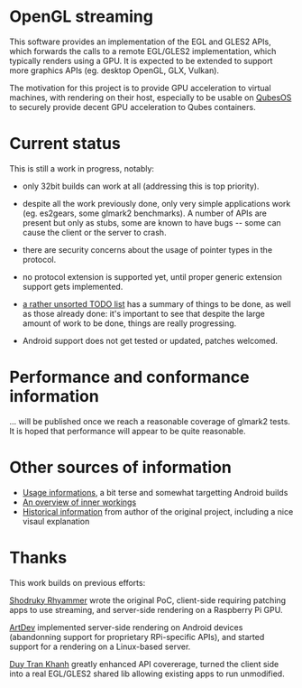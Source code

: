 # OpenGL streaming

This software provides an implementation of the EGL and GLES2 APIs,
which forwards the calls to a remote EGL/GLES2 implementation, which
typically renders using a GPU.  It is expected to be extended to
support more graphics APIs (eg. desktop OpenGL, GLX, Vulkan).

The motivation for this project is to provide GPU acceleration to
virtual machines, with rendering on their host, especially to be
usable on [QubesOS](https://www.qubes-os.org/) to securely provide
decent GPU acceleration to Qubes containers.


# Current status

This is still a work in progress, notably:

* only 32bit builds can work at all (addressing this is top priority).

* despite all the work previously done, only very simple applications
  work (eg. es2gears, some glmark2 benchmarks).  A number of APIs are
  present but only as stubs, some are known to have bugs -- some can
  cause the client or the server to crash.

* there are security concerns about the usage of pointer types in the
  protocol.

* no protocol extension is supported yet, until proper generic
  extension support gets implemented.

* [a rather unsorted TODO list](TODO.md) has a summary of things to be
  done, as well as those already done: it's important to see that
  despite the large amount of work to be done, things are really
  progressing.

* Android support does not get tested or updated, patches welcomed.


# Performance and conformance information

... will be published once we reach a reasonable coverage of glmark2
tests.  It is hoped that performance will appear to be quite
reasonable.


# Other sources of information

* [Usage informations](USAGE.md), a bit terse and somewhat targetting
  Android builds
* [An overview of inner workings](INTERNALS.md)
* [Historical information](README.shodruky-rhyammer.md) from author of
  the original project, including a nice visaul explanation


# Thanks

This work builds on previous efforts:

[Shodruky Rhyammer](https://github.com/shodruky-rhyammer/gl-streaming)
wrote the original PoC, client-side requiring patching apps to use
streaming, and server-side rendering on a Raspberry Pi GPU.

[ArtDev](https://github.com/artdeell/gl-streaming) implemented
server-side rendering on Android devices (abandonning support for
proprietary RPi-specific APIs), and started support for a rendering on
a Linux-based server.

[Duy Tran
Khanh](https://github.com/khanhduytran0/android-gl-streaming) greatly
enhanced API covererage, turned the client side into a real EGL/GLES2
shared lib allowing existing apps to run unmodified.
